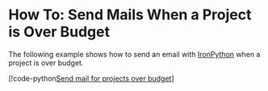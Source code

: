# How To: Send Mails When a Project is Over Budget

The following example shows how to send an email with [IronPython](http://ironpython.net/) when a project is over budget.

[!code-python[Send mail for projects over budget](code/send-mail-for-projects-over-budget.py)]